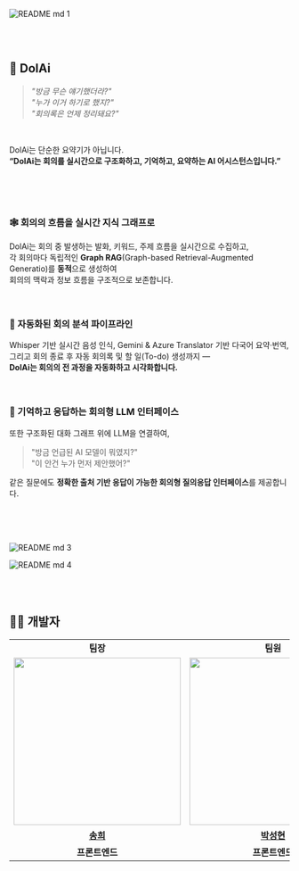 ![README md 1](https://github.com/user-attachments/assets/4ae1f6a8-3dbb-42d6-abc5-dbcc069a10c3)

<br><br>

## 🐬 **DolAi**

> <i>"방금 무슨 얘기했더라?"</i><br>
> <i>"누가 이거 하기로 했지?"</i><br>
> <i>"회의록은 언제 정리돼요?"</i>

<br>

DolAi는 단순한 요약기가 아닙니다.  
**“DolAi는 회의를 실시간으로 구조화하고, 기억하고, 요약하는 AI 어시스턴스입니다.”**

<br><br><br>
### 🕸️ 회의의 흐름을 실시간 지식 그래프로
DolAi는 회의 중 발생하는 발화, 키워드, 주제 흐름을 실시간으로 수집하고,  
각 회의마다 독립적인 **Graph RAG**(Graph-based Retrieval-Augmented Generatio)를 **동적**으로 생성하여  
회의의 맥락과 정보 흐름을 구조적으로 보존합니다. <br><br><br>

### 🤖 자동화된 회의 분석 파이프라인
Whisper 기반 실시간 음성 인식, Gemini & Azure Translator 기반 다국어 요약·번역,  
그리고 회의 종료 후 자동 회의록 및 할 일(To-do) 생성까지 —  
**DolAi는 회의의 전 과정을 자동화하고 시각화합니다.** <br><br><br>

### 💬 기억하고 응답하는 회의형 LLM 인터페이스
또한 구조화된 대화 그래프 위에 LLM을 연결하여,  
> "방금 언급된 AI 모델이 뭐였지?"  
> "이 안건 누가 먼저 제안했어?"

같은 질문에도 **정확한 출처 기반 응답이 가능한 회의형 질의응답 인터페이스**를 제공합니다. <br><br><br>


<br>



![README md 3](https://github.com/user-attachments/assets/da5c5399-8ffb-475a-bb47-a3f75e42e292)



![README md 4](https://github.com/user-attachments/assets/899de865-714d-4960-838b-8cd0c819e887)


<br><br>

## 🧑‍💻 개발자

<table width="30%" align="center">
    <tr>
        <td align="center"><b>팀장</b></td>
        <td align="center"><b>팀원</b></td>
        <td align="center"><b>팀원</b></td>
        <td align="center"><b>팀원</b></td>
    </tr>
    <tr>
        <td align="center"><img src="https://avatars.githubusercontent.com/u/127631991?v=4" width="300px" /></td>
        <td align="center"><img src="https://avatars.githubusercontent.com/u/157571665?v=4" width="300px" /></td>
        <td align="center"><img src="https://avatars.githubusercontent.com/u/147241368?v=4" width="300px" /></td>
        <td align="center"><img src="https://avatars.githubusercontent.com/u/100463930?s=400&u=a798be299466fc30cf00bfb1e3bf320ace817986&v=4" width="300px" /></td>
    </tr>
    <tr>
        <td align="center"><b><a href="https://github.com/felizsong">송희</a></b></td>
        <td align="center"><b><a href="https://github.com/mamc325">박성현</a></b></td>
        <td align="center"><b><a href="https://github.com/ZUZ1H3">주지혜</a></b></td>
        <td align="center"><b><a href="https://github.com/Wooniq">한지운</a></b></td>
    </tr>
    <tr>
        <td align="center"><b>프론트엔드</b></td>
        <td align="center"><b>프론트엔드</b></td>
        <td align="center"><b>백엔드</b></td>
        <td align="center"><b>백엔드</b></td>
    </tr>
</table>


<br><br>
